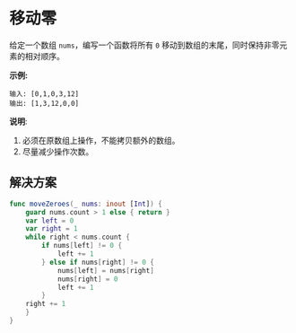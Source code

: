 # 移动零

给定一个数组 `nums`，编写一个函数将所有 `0` 移动到数组的末尾，同时保持非零元素的相对顺序。

**示例:**

```
输入: [0,1,0,3,12]
输出: [1,3,12,0,0]
```

**说明**:

1. 必须在原数组上操作，不能拷贝额外的数组。
2. 尽量减少操作次数。

## 解决方案

```swift
func moveZeroes(_ nums: inout [Int]) {
    guard nums.count > 1 else { return }
    var left = 0
    var right = 1
    while right < nums.count {
        if nums[left] != 0 {
            left += 1
        } else if nums[right] != 0 {
            nums[left] = nums[right]
            nums[right] = 0
            left += 1
        }
    right += 1
    }
}
```

